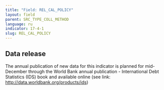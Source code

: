 ```yaml
---
title: "Field: REL_CAL_POLICY"
layout: field
parent: SRC_TYPE_COLL_METHOD
language: ru
indicator: 17-4-1
slug: REL_CAL_POLICY
---
```

## Data release

The annual publication of new data for this indicator is planned for mid-December through the World Bank annual publication - International Debt Statistics (IDS) book and available online (see link: http://data.worldbank.org/products/ids)